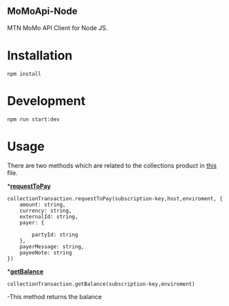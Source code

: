 ## MoMoApi-Node
MTN MoMo API Client for Node JS. 

# Installation
` npm install `

#  Development 
` npm run start:dev `


#  Usage 
There are two methods which are related to the collections product in [this](https://github.com/Kaminto/momoapi-node/blob/master/src/main.ts) file.


*[**requestToPay**](https://github.com/Kaminto/momoapi-node/blob/master/src/main.ts#L12)

```
collectionTransaction.requestToPay(subscription-key,host,enviroment, {
    amount: string,
    currency: string,
    externalId: string,
    payer: {
        
        partyId: string
    },
    payerMessage: string,
    payeeNote: string
})
```



*[**getBalance**](https://github.com/Kaminto/momoapi-node/blob/master/src/main.ts#L27)


```
collectionTransaction.getBalance(subscription-key,enviroment)
```

-This method returns the balance